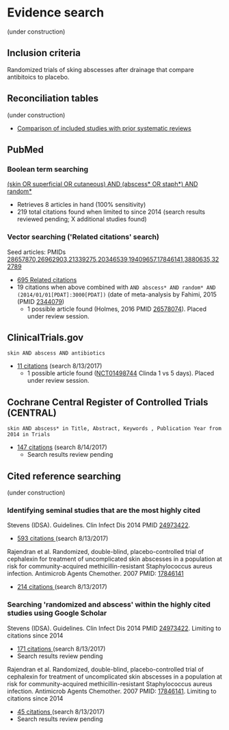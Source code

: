 # Evidence search
(under construction)
## Inclusion criteria
Randomized trials of sking abscesses after drainage that compare antibitoics to placebo.

## Reconciliation tables
(under construction)
* [Comparison of included studies with prior systematic reviews](../reconciliation-tables)

## PubMed
### Boolean term searching

[(skin OR superficial OR cutaneous) AND (abscess* OR staph*) AND random*](https://www.ncbi.nlm.nih.gov/pubmed?cmd=Search&term=%28skin%20OR%20superficial%20OR%20cutaneous%29%20AND%20%28abscess%2A%20OR%20staph%2A%29%20AND%20random%2A)
* Retrieves 8 articles in hand (100% sensitivity)
* 219 total citations found when limited to since 2014 (search results reviewed pending; X additional studies found)

### Vector searching ('Related citations' search)

Seed articles: PMIDs [28657870,26962903,21339275,20346539,19409657,17846141,3880635,322789](https://www.ncbi.nlm.nih.gov/pubmed?cmd=Search&term=28657870,26962903,21339275,20346539,19409657,17846141,3880635,322789)
* [695 Related citations](https://www.ncbi.nlm.nih.gov/pubmed?linkname=pubmed_pubmed&from_uid=28657870,26962903,21339275,20346539,19409657,17846141,3880635,322789)
* 19 citations when above combined with `AND abscess* AND random* AND (2014/01/01[PDAT]:3000[PDAT])` (date of meta-analysis by Fahimi, 2015 (PMID [2344079](https://pubmed.gov/2344079))
  * 1 possible article found (Holmes, 2016 PMID [26578074](http://pubmed.gov/26578074)). Placed under review session.

## ClinicalTrials.gov

`skin AND abscess AND antibiotics`
* [11 citations](https://clinicaltrials.gov/ct2/results?term=skin+AND+abscess+antibiotics&Search=Search) (search 8/13/2017)
  * 1 possible article found ([NCT01498744](https://clinicaltrials.gov/ct2/show/results/NCT01498744) Clinda 1 vs 5 days). Placed under review session.

## Cochrane Central Register of Controlled Trials (CENTRAL)

`skin AND abscess* in Title, Abstract, Keywords , Publication Year from 2014 in Trials`
* [147 citations](http://onlinelibrary.wiley.com/cochranelibrary/search?submitSearch=Go&searchRows%5B0%5D.searchCriterias%5B0%5D.fieldRestriction=title+abstract+keywords&searchRows%5B0%5D.searchCriterias%5B0%5D.term=skin+AND+abscess*&searchRows%5B0%5D.searchOptions.searchProducts=clinicalTrialsDoi&searchRows%5B0%5D.searchOptions.searchStatuses=&searchRows%5B0%5D.searchOptions.searchType=All&searchRows%5B0%5D.searchOptions.publicationStartYear=2014&searchRows%5B0%5D.searchOptions.publicationEndYear=&searchRows%5B0%5D.searchOptions.disableAutoStemming=&searchRows%5B0%5D.searchOptions.reviewGroupIds=&searchRows%5B0%5D.searchOptions.onlinePublicationStartYear=&searchRows%5B0%5D.searchOptions.onlinePublicationEndYear=&searchRows%5B0%5D.searchOptions.onlinePublicationStartMonth=01&searchRows%5B0%5D.searchOptions.onlinePublicationEndMonth=01&searchRows%5B0%5D.searchOptions.dateType=pubYearBetween&searchRows%5B0%5D.searchOptions.onlinePublicationLastNoOfMonths=1&searchRow.ordinal=0&hiddenFields.currentPage=1&hiddenFields.strategySortBy=last-modified-date%3Bdesc&hiddenFields.showStrategies=false&hiddenFields.containerId=&hiddenFields.etag=&hiddenFields.originalContainerId=&hiddenFields.searchFilters.filterByProduct=&hiddenFields.searchFilters.filterByIssue=all&hiddenFields.searchFilters.filterByType=All&hiddenFields.searchFilters.displayIssuesAndTypesFilters=false) (search 8/14/2017)
  * Search results review pending

## Cited reference searching
(under construction)

### Identifying seminal studies that are the most highly cited
Stevens (IDSA). Guidelines. Clin Infect Dis 2014 PMID  [24973422](http://pubmed.gov/24973422).
 * [593 citations ](https://scholar.google.com/scholar?cites=7120216129274764329&as_sdt=2005&sciodt=0,5&hl=en) (search 8/13/2017)

Rajendran et al. Randomized, double-blind, placebo-controlled trial of cephalexin for treatment of uncomplicated skin abscesses in a population at risk for community-acquired methicillin-resistant Staphylococcus aureus infection. Antimicrob Agents Chemother. 2007 PMID:  [17846141](http://pubmed.gov/17846141)
 * [214 citations ](https://scholar.google.com/scholar?cites=6138710916347169289&as_sdt=2005&sciodt=0,5&hl=en) (search 8/13/2017)
 
### Searching 'randomized and abscess' within the highly cited studies using Google Scholar
Stevens (IDSA). Guidelines. Clin Infect Dis 2014 PMID  [24973422](http://pubmed.gov/24973422). Limiting to citations since 2014
 * [171 citations ](https://scholar.google.com/scholar?q=randomized&btnG=&hl=en&as_sdt=2005&sciodt=0%2C5&cites=7120216129274764329&scipsc=1) (search 8/13/2017)
* Search results review pending

Rajendran et al. Randomized, double-blind, placebo-controlled trial of cephalexin for treatment of uncomplicated skin abscesses in a population at risk for community-acquired methicillin-resistant Staphylococcus aureus infection. Antimicrob Agents Chemother. 2007 PMID:  [17846141](http://pubmed.gov/17846141). Limiting to citations since 2014
 * [45 citations ](https://scholar.google.com/scholar?cites=6138710916347169289&as_sdt=2005&sciodt=0,5&hl=en) (search 8/13/2017)
 * Search results review pending
